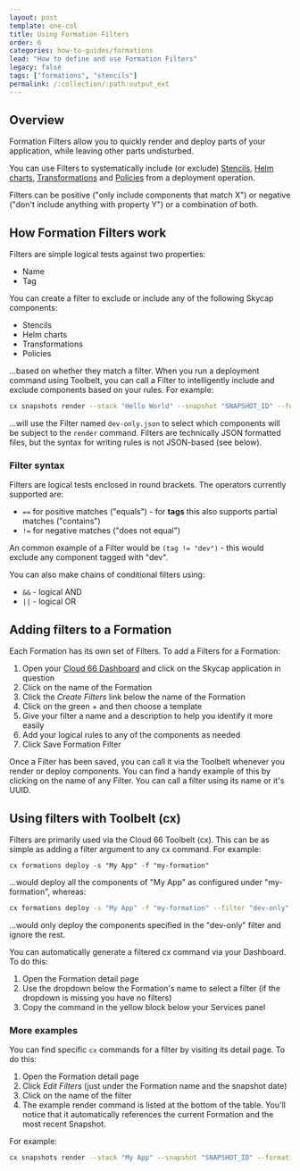 ```yaml
---
layout: post
template: one-col
title: Using Formation Filters
order: 6
categories: how-to-guides/formations
lead: "How to define and use Formation Filters"
legacy: false
tags: ["formations", "stencils"]
permalink: /:collection/:path:output_ext
---
```


## Overview

Formation Filters allow you to quickly render and deploy parts of your application, while leaving other parts undisturbed. 

You can use Filters to systematically include (or exclude) [Stencils](/skycap/the-basics/formations-stencils-and-snapshots.html#what-is-a-stencil), [Helm charts](/skycap/how-to-guides/deployment/helm.html), [Transformations](/skycap/tutorials/using-transformations-with-skycap.html) and [Policies](/skycap/tutorials/using-validation-policies.html) from a deployment operation. 

Filters can be positive ("only include components that match X") or negative ("don't include anything with property Y") or a combination of both.

## How Formation Filters work

Filters are simple logical tests against two properties:

- Name
- Tag

You can create a filter to exclude or include any of the following Skycap components:

- Stencils
- Helm charts
- Transformations
- Policies

...based on whether they match a filter. When you run a deployment command using Toolbelt, you can call a Filter to intelligently include and exclude components based on your rules. For example:

```bash
cx snapshots render --stack "Hello World" --snapshot "SNAPSHOT_ID" --formation "FORMATION_ID" --filter "dev-only.json"
```

...will use the Filter named `dev-only.json` to select which components will be subject to the `render` command. Filters are technically JSON formatted files, but the syntax for writing rules is not JSON-based (see below).

### Filter syntax

Filters are logical tests enclosed in round brackets. The operators currently supported are:

- `==` for positive matches ("equals") - for **tags** this also supports partial matches ("contains")
- `!=` for negative matches ("does not equal")

An common example of a Filter would be `(tag != "dev")` - this would exclude any component tagged with "dev". 

You can also make chains of conditional filters using:

- `&&` - logical AND
- `||` - logical OR

## Adding filters to a Formation

Each Formation has its own set of Filters. To add a Filters for a Formation:

1. Open your [Cloud 66 Dashboard](https://app.cloud66.com/) and click on the Skycap application in question
2. Click on the name of the Formation 
3. Click the *Create Filters* link below the name of the Formation
4. Click on the green + and then choose a template
5. Give your filter a name and a description to help you identify it more easily 
6. Add your logical rules to any of the components as needed
7. Click Save Formation Filter

Once a Filter has been saved, you can call it via the Toolbelt whenever you render or deploy components. You can find a handy example of this by clicking on the name of any Filter. You can call a filter using its name or it's UUID. 

## Using filters with Toolbelt (cx)

Filters are primarily used via the Cloud 66 Toolbelt (cx). This can be as simple as adding a filter argument to any cx command. For example:

```shell
cx formations deploy -s "My App" -f "my-formation"
```

...would deploy all the components of "My App" as configured under "my-formation", whereas:

```bash
cx formations deploy -s "My App" -f "my-formation" --filter "dev-only"
```

...would only deploy the components specified in the "dev-only" filter and ignore the rest.

You can automatically generate a filtered cx command via your Dashboard. To do this:

1. Open the Formation detail page
2. Use the dropdown below the Formation's name to select a filter (if the dropdown is missing you have no filters)
3. Copy the command in the yellow block below your Services panel

### More examples

You can find specific `cx` commands for a filter by visiting its detail page. To do this:

1. Open the Formation detail page
2. Click *Edit Filters* (just under the Formation name and the snapshot date)
3. Click on the name of the filter
4. The example render command is listed at the bottom of the table. You'll notice that it automatically references the current Formation and the most recent Snapshot. 

For example:

```bash
cx snapshots render --stack "My App" --snapshot "SNAPSHOT_ID" --formation "my-formation" --filter "filtername"
```